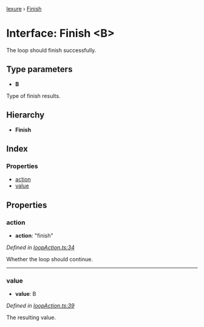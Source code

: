 [lexure](../README.md) › [Finish](finish.md)

# Interface: Finish \<**B**\>

The loop should finish successfully.

## Type parameters

* **B**

Type of finish results.

## Hierarchy

* **Finish**

## Index

### Properties

* [action](finish.md#action)
* [value](finish.md#value)

## Properties

###  action

* **action**: "finish"

*Defined in [loopAction.ts:34](https://github.com/1Computer1/lexure/blob/83985ea/src/loopAction.ts#L34)*

Whether the loop should continue.

___

###  value

* **value**: B

*Defined in [loopAction.ts:39](https://github.com/1Computer1/lexure/blob/83985ea/src/loopAction.ts#L39)*

The resulting value.
